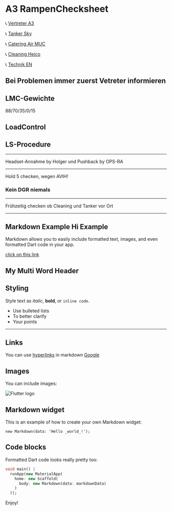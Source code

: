 # A3 RampenChecksheet

📞 [Vertreter A3](tel://08001507090)

📞 [Tanker Sky](tel://08001507090)

📞 [Catering Air MUC](tel://08001507090)

📞 [Cleaning Heico](tel://08001507090)

📞 [Technik EN](tel://08001507090)

## Bei Problemen immer zuerst Vetreter informieren

## LMC-Gewichte

88/70/35/0/15

## LoadControl

## LS-Procedure


___

Headset-Annahme by Holger und Pushback by OPS-RA
___
Hold 5 checken, wegen AVIH!

### Kein DGR niemals

___
Frühzeitig checken ob Cleaning und Tanker vor Ort
___

## Markdown Example Hi Example

Markdown allows you to easily include formatted text, images, and even formatted Dart code in your app.

[click on this link](#finale)

## My Multi Word Header

## Styling

Style text as _italic_, __bold__, or `inline code`.

- Use bulleted lists
- To better clarify
- Your points

___

## Links

You can use [hyperlinks](tel://08001507090) in markdown
[Google](http://www.google.com)

## Images

You can include images:

![Flutter logo](https://www.codemate.com/wp-content/uploads/2016/02/flutter-logo-round.png#100x100)

## Markdown widget

This is an example of how to create your own Markdown widget:

    new Markdown(data: 'Hello _world_!');

## Code blocks

Formatted Dart code looks really pretty too:

```dart
void main() {
  runApp(new MaterialApp(
    home: new Scaffold(
      body: new Markdown(data: markdownData)
    )
  ));

```

Enjoy!
